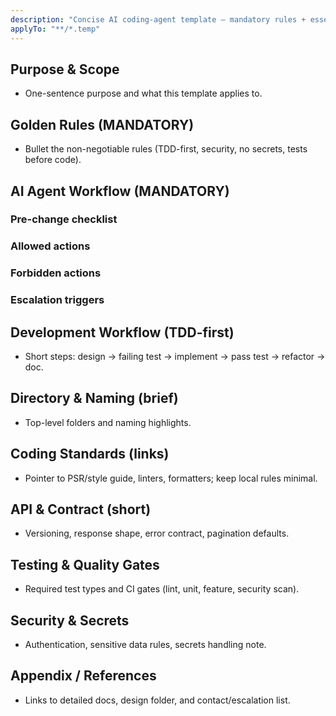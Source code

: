 ```yaml
---
description: "Concise AI coding-agent template — mandatory rules + essential headings"
applyTo: "**/*.temp"
---
```


## Purpose & Scope

- One-sentence purpose and what this template applies to.

## Golden Rules (MANDATORY)

- Bullet the non-negotiable rules (TDD-first, security, no secrets, tests before code).

## AI Agent Workflow (MANDATORY)

### Pre-change checklist

### Allowed actions

### Forbidden actions

### Escalation triggers

## Development Workflow (TDD-first)

- Short steps: design → failing test → implement → pass test → refactor → doc.

## Directory & Naming (brief)

- Top-level folders and naming highlights.

## Coding Standards (links)

- Pointer to PSR/style guide, linters, formatters; keep local rules minimal.

## API & Contract (short)

- Versioning, response shape, error contract, pagination defaults.

## Testing & Quality Gates

- Required test types and CI gates (lint, unit, feature, security scan).

## Security & Secrets

- Authentication, sensitive data rules, secrets handling note.

## Appendix / References

- Links to detailed docs, design folder, and contact/escalation list.
